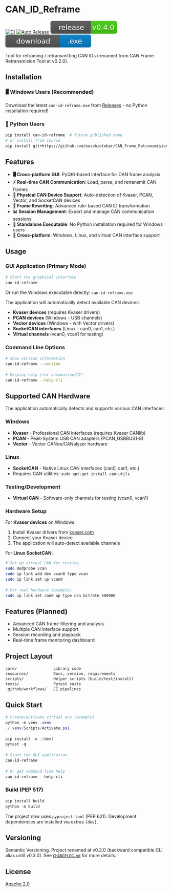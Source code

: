 # CAN_ID_Reframe

[![CI](https://github.com/eusebiotebar/CAN_Frame_Retransmision_Tool/actions/workflows/test-and-deploy.yml/badge.svg)](https://github.com/eusebiotebar/CAN_Frame_Retransmision_Tool/actions/workflows/test-and-deploy.yml)
[![Auto Release](https://github.com/eusebiotebar/CAN_Frame_Retransmision_Tool/actions/workflows/release-auto.yml/badge.svg)](https://github.com/eusebiotebar/CAN_Frame_Retransmision_Tool/actions/workflows/release-auto.yml)
![Release](https://raw.githubusercontent.com/eusebiotebar/CAN_Frame_Retransmision_Tool/main/assets/release-badge.svg)
[![Download](https://raw.githubusercontent.com/eusebiotebar/CAN_Frame_Retransmision_Tool/main/assets/download-badge.svg)](https://github.com/eusebiotebar/CAN_Frame_Retransmision_Tool/releases/latest)

Tool for reframing / retransmitting CAN IDs (renamed from CAN Frame Retransmision Tool at v0.2.0).

## Installation

### 🖥️ Windows Users (Recommended)

Download the latest `can-id-reframe.exe` from [Releases](https://github.com/eusebiotebar/CAN_Frame_Retransmision_Tool/releases/latest) - no Python installation required!

### 🐍 Python Users

```bash
pip install can-id-reframe  # future published name
# or install from source
pip install git+https://github.com/eusebiotebar/CAN_Frame_Retransmision_Tool.git
```

## Features

- **🖥️ Cross-platform GUI**: PyQt6-based interface for CAN frame analysis
- **⚡ Real-time CAN Communication**: Load, parse, and retransmit CAN frames  
- **🔧 Physical CAN Device Support**: Auto-detection of Kvaser, PCAN, Vector, and SocketCAN devices
- **🎯 Frame Rewriting**: Advanced rule-based CAN ID transformation
- **📊 Session Management**: Export and manage CAN communication sessions
- **🚀 Standalone Executable**: No Python installation required for Windows users
- **🐧 Cross-platform**: Windows, Linux, and virtual CAN interface support

## Usage

### GUI Application (Primary Mode)

```bash
# Start the graphical interface
can-id-reframe
```

Or run the Windows executable directly: `can-id-reframe.exe`

The application will automatically detect available CAN devices:

- **Kvaser devices** (requires Kvaser drivers)
- **PCAN devices** (Windows - USB channels)
- **Vector devices** (Windows - with Vector drivers)
- **SocketCAN interfaces** (Linux - can0, can1, etc.)
- **Virtual channels** (vcan0, vcan1 for testing)

### Command Line Options

```bash
# Show version information
can-id-reframe --version

# Display help (for automation/CI)
can-id-reframe --help-cli
```

## Supported CAN Hardware

The application automatically detects and supports various CAN interfaces:

### Windows

- **Kvaser** - Professional CAN interfaces (requires Kvaser CANlib)
- **PCAN** - Peak-System USB CAN adapters (PCAN_USBBUS1-8)
- **Vector** - Vector CANoe/CANalyzer hardware

### Linux

- **SocketCAN** - Native Linux CAN interfaces (can0, can1, etc.)
- Requires CAN utilities: `sudo apt-get install can-utils`

### Testing/Development

- **Virtual CAN** - Software-only channels for testing (vcan0, vcan1)

### Hardware Setup

For **Kvaser devices** on Windows:

1. Install Kvaser drivers from [kvaser.com](https://www.kvaser.com)
2. Connect your Kvaser device
3. The application will auto-detect available channels

For **Linux SocketCAN**:

```bash
# Set up virtual CAN for testing
sudo modprobe vcan
sudo ip link add dev vcan0 type vcan
sudo ip link set up vcan0

# For real hardware (example)
sudo ip link set can0 up type can bitrate 500000
```

## Features (Planned)

- Advanced CAN frame filtering and analysis
- Multiple CAN interface support  
- Session recording and playback
- Real-time frame monitoring dashboard

## Project Layout

```text
core/                Library code
resources/           Docs, version, requirements
scripts/             Helper scripts (build/test/install)
tests/               Pytest suite
.github/workflows/   CI pipelines
```

## Quick Start

```powershell
# Create/activate virtual env (example)
python -m venv .venv
./.venv/Scripts/Activate.ps1

pip install -e .[dev]
pytest -q

# Start the GUI application
can-id-reframe

# Or get command line help  
can-id-reframe --help-cli
```

### Build (PEP 517)

```powershell
pip install build
python -m build
```

The project now uses `pyproject.toml` (PEP 621). Development dependencies are installed via extras `[dev]`.

## Versioning

Semantic Versioning. Project renamed at v0.2.0 (backward compatible CLI alias until v0.3.0). See [`CHANGELOG.md`](resources/docs/CHANGELOG.md) for more details.

## License

[Apache 2.0](LICENSE)
